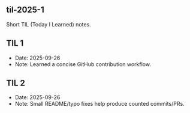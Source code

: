 ## til-2025-1
Short TIL (Today I Learned) notes.

## TIL 1
- Date: 2025-09-26
- Note: Learned a concise GitHub contribution workflow.

## TIL 2
- Date: 2025-09-26
- Note: Small README/typo fixes help produce counted commits/PRs.
